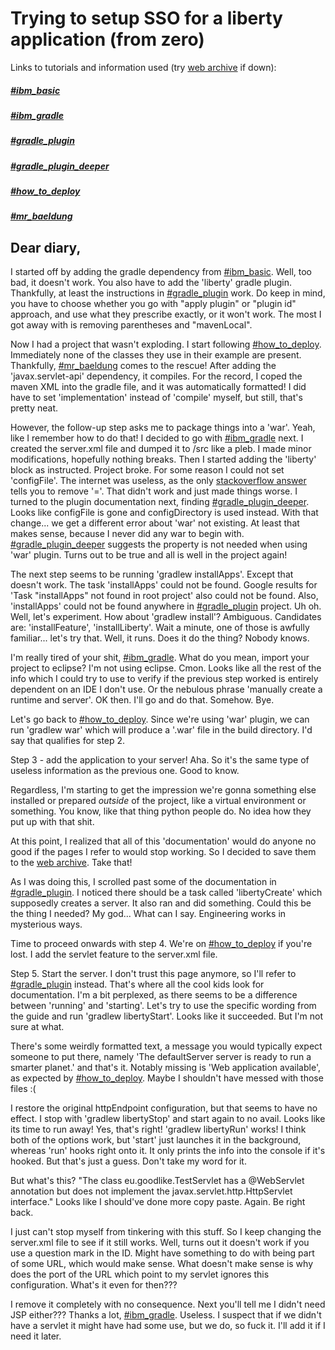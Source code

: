 # Trying to setup SSO for a liberty application (from zero)

Links to tutorials and information used (try [web archive](https://archive.org/) if down):

##### [#ibm_basic](https://www.ibm.com/support/pages/websphere-liberty-developers)
##### [#ibm_gradle](https://www.ibm.com/docs/en/wasdtfe?topic=projects-developing-liberty-gradle-plug-in)
##### [#gradle_plugin](https://github.com/OpenLiberty/ci.gradle)
##### [#gradle_plugin_deeper](https://github.com/OpenLiberty/ci.gradle/blob/main/docs/libertyExtensions.md)
##### [#how_to_deploy](https://riptutorial.com/websphere-liberty/example/25243/deploying-a-simple-application-on-the-command-line)
##### [#mr_baeldung](https://www.baeldung.com/intro-to-servlets)

## Dear diary,

I started off by adding the gradle dependency from [#ibm_basic](#ibm_basic).
Well, too bad, it doesn't work. You also have to add the 'liberty' gradle plugin.
Thankfully, at least the instructions in [#gradle_plugin](#gradle_plugin) work.
Do keep in mind, you have to choose whether you go with "apply plugin" or "plugin id"
approach, and use what they prescribe exactly, or it won't work.
The most I got away with is removing parentheses and "mavenLocal".

Now I had a project that wasn't exploding. I start following [#how_to_deploy](#how_to_deploy).
Immediately none of the classes they use in their example are present.
Thankfully, [#mr_baeldung](#mr_baeldung) comes to the rescue!
After adding the 'javax.servlet-api' dependency, it compiles.
For the record, I coped the maven XML into the gradle file, and it was automatically formatted!
I did have to set 'implementation' instead of 'compile' myself, but still, that's pretty neat.
 
However, the follow-up step asks me to package things into a 'war'.
Yeah, like I remember how to do that!
I decided to go with [#ibm_gradle](#ibm_gradle) next.
I created the server.xml file and dumped it to /src like a pleb.
I made minor modifications, hopefully nothing breaks.
Then I started adding the 'liberty' block as instructed.
Project broke. For some reason I could not set 'configFile'.
The internet was useless, as the only [stackoverflow answer](https://stackoverflow.com/questions/52099824/could-not-set-unknown-property-configfile-for-object-of-type-net-corda-plugins)
tells you to remove '='. That didn't work and just made things worse.
I turned to the plugin documentation next, finding [#gradle_plugin_deeper](#gradle_plugin_deeper).
Looks like configFile is gone and configDirectory is used instead.
With that change... we get a different error about 'war' not existing.
At least that makes sense, because I never did any war to begin with.
[#gradle_plugin_deeper](#gradle_plugin_deeper) suggests the property
is not needed when using 'war' plugin.
Turns out to be true and all is well in the project again!

The next step seems to be running 'gradlew installApps'. Except that doesn't work.
The task 'installApps' could not be found.
Google results for 'Task "installApps" not found in root project' also could not be found.
Also, 'installApps' could not be found anywhere in [#gradle_plugin](#gradle_plugin) project.
Uh oh.
Well, let's experiment. How about 'gradlew install'?
Ambiguous. Candidates are: 'installFeature', 'installLiberty'.
Wait a minute, one of those is awfully familiar... let's try that.
Well, it runs. Does it do the thing? Nobody knows.

I'm really tired of your shit, [#ibm_gradle](#ibm_gradle).
What do you mean, import your project to eclipse? I'm not using eclipse. Cmon.
Looks like all the rest of the info which I could try to use to verify if the
previous step worked is entirely dependent on an IDE I don't use.
Or the nebulous phrase 'manually create a runtime and server'. OK then.
I'll go and do that. Somehow. Bye.

Let's go back to [#how_to_deploy](#how_to_deploy).
Since we're using 'war' plugin, we can run 'gradlew war'
which will produce a '.war' file in the build directory.
I'd say that qualifies for step 2.

Step 3 - add the application to your server! Aha.
So it's the same type of useless information as the previous one. Good to know.

Regardless, I'm starting to get the impression we're gonna something else installed
or prepared *outside* of the project, like a virtual environment or something.
You know, like that thing python people do. No idea how they put up with that shit.

At this point, I realized that all of this 'documentation' would do anyone no good
if the pages I refer to would stop working.
So I decided to save them to the [web archive](https://archive.org/). Take that!

As I was doing this, I scrolled past some of the documentation in [#gradle_plugin](#gradle_plugin).
I noticed there should be a task called 'libertyCreate' which supposedly creates
a server. It also ran and did something. Could this be the thing I needed? My god...
What can I say. Engineering works in mysterious ways.

Time to proceed onwards with step 4. We're on [#how_to_deploy](#how_to_deploy) if you're lost.
I add the servlet feature to the server.xml file.

Step 5. Start the server. I don't trust this page anymore, so I'll refer to
[#gradle_plugin](#gradle_plugin) instead. That's where all the cool kids look for documentation.
I'm a bit perplexed, as there seems to be a difference between 'running' and 'starting'.
Let's try to use the specific wording from the guide and run 'gradlew libertyStart'.
Looks like it succeeded. But I'm not sure at what.

There's some weirdly formatted text, a message you would typically expect someone to put there,
namely 'The defaultServer server is ready to run a smarter planet.' and that's it.
Notably missing is 'Web application available', as expected by [#how_to_deploy](#how_to_deploy).
Maybe I shouldn't have messed with those files :(

I restore the original httpEndpoint configuration, but that seems to have no effect.
I stop with 'gradlew libertyStop' and start again to no avail.
Looks like its time to run away! Yes, that's right! 'gradlew libertyRun' works!
I think both of the options work, but 'start' just launches it in the background,
whereas 'run' hooks right onto it. It only prints the info into the console if it's hooked.
But that's just a guess. Don't take my word for it.

But what's this? "The class eu.goodlike.TestServlet has a @WebServlet annotation
but does not implement the javax.servlet.http.HttpServlet interface."
Looks like I should've done more copy paste. Again. Be right back.

I just can't stop myself from tinkering with this stuff.
So I keep changing the server.xml file to see if it still works.
Well, turns out it doesn't work if you use a question mark in the ID.
Might have something to do with being part of some URL, which would make sense.
What doesn't make sense is why does the port of the URL which point to my servlet
ignores this configuration. What's it even for then???

I remove it completely with no consequence. Next you'll tell me I didn't need JSP either???
Thanks a lot, [#ibm_gradle](#ibm_gradle). Useless.
I suspect that if we didn't have a servlet it might have had some use, but we do, so fuck it.
I'll add it if I need it later.
